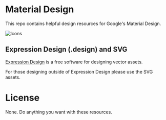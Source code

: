 # Material Design

This repo contains helpful design resources for Google's Material Design.

![Icons](http://templarian.com/files/material-design-icons-preview.png)

## Expression Design (.design) and SVG

[Expression Design](http://www.microsoft.com/en-us/download/details.aspx?id=36180) is a free software for designing vector assets.

For those designing outside of Expression Design please use the SVG assets.

# License

None. Do anything you want with these resources.
